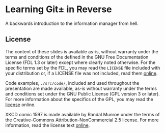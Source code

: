 # Learning Git± in Reverse #

A backwards introduction to the information manager from hell.

## License ##

The content of these slides is available as-is, without warranty under the
terms and conditions of the defined in the GNU Free Documentation License (FDL
1.3 or later) except where clearly noted otherwise. For the specific terms set
by the FDL, you may read the `LICENSE` file included with your distribution or,
if a LICENSE file was not included, read them [online][1].

Code examples, `./src/code/`, included and used throughout the presentation are
made available, as-is without warranty under the terms and conditions set under
the GNU Public License (GPL version 3 or later). For more information about the
specifics of the GPL, you may read the [license][2] online.

XKCD comic 1597 is made available by Randal Munroe under the terms of the
Creative-Commons Attribution-NonCommercial 2.5 license. For more information,
read the license text [online][3].

[1]: http://www.gnu.org/licenses/fdl.html

[2]: http://www.gnu.org/licenses/gpl.html

[3]: http://creativecommons.org/licenses/by-nc/2.5/
